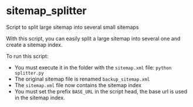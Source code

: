 # sitemap_splitter

Script to split large sitemap into several small sitemaps

With this script, you can easily split a large sitemap into several one and create a sitemap index.

To run this script:

- You must execute it in the folder with the `sitemap.xml` file: `python splitter.py`
- The original sitemap file is renamed `backup_sitemap.xml`
- The `sitemap.xml` file now contains the sitemap index
- You must set the prefix `BASE_URL` in the script head, the base url is used in the sitemap index.
